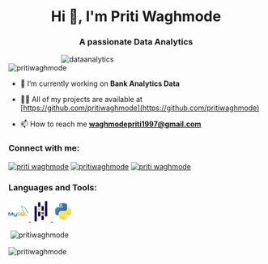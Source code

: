 <h1 align="center">Hi 👋, I'm Priti Waghmode</h1>
<h3 align="center">A passionate Data Analytics</h3>
<img align="right" alt="dataanalytics" width="400" src="https://bedatasolutions.com/wp-content/uploads/2023/02/datascience.gif"

<p align="left"> <img src="https://komarev.com/ghpvc/?username=pritiwaghmode&label=Profile%20views&color=0e75b6&style=flat" alt="pritiwaghmode" /> </p>

- 🔭 I’m currently working on **Bank Analytics Data**

- 👨‍💻 All of my projects are available at [https://github.com/pritiwaghmode](https://github.com/pritiwaghmode)

- 📫 How to reach me **waghmodepriti1997@gmail.com**

<h3 align="left">Connect with me:</h3>
<p align="left">
<a href="https://linkedin.com/in/priti waghmode" target="blank"><img align="center" src="https://raw.githubusercontent.com/rahuldkjain/github-profile-readme-generator/master/src/images/icons/Social/linked-in-alt.svg" alt="priti waghmode" height="30" width="40" /></a>
<a href="https://kaggle.com/pritiwaghmode" target="blank"><img align="center" src="https://raw.githubusercontent.com/rahuldkjain/github-profile-readme-generator/master/src/images/icons/Social/kaggle.svg" alt="pritiwaghmode" height="30" width="40" /></a>
<a href="https://www.hackerrank.com/priti waghmode" target="blank"><img align="center" src="https://raw.githubusercontent.com/rahuldkjain/github-profile-readme-generator/master/src/images/icons/Social/hackerrank.svg" alt="priti waghmode" height="30" width="40" /></a>
</p>

<h3 align="left">Languages and Tools:</h3>
<p align="left"> <a href="https://www.mysql.com/" target="_blank" rel="noreferrer"> <img src="https://raw.githubusercontent.com/devicons/devicon/master/icons/mysql/mysql-original-wordmark.svg" alt="mysql" width="40" height="40"/> </a> <a href="https://pandas.pydata.org/" target="_blank" rel="noreferrer"> <img src="https://raw.githubusercontent.com/devicons/devicon/2ae2a900d2f041da66e950e4d48052658d850630/icons/pandas/pandas-original.svg" alt="pandas" width="40" height="40"/> </a> <a href="https://www.python.org" target="_blank" rel="noreferrer"> <img src="https://raw.githubusercontent.com/devicons/devicon/master/icons/python/python-original.svg" alt="python" width="40" height="40"/> </a> </p>



<p>&nbsp;<img align="center" src="https://github-readme-stats.vercel.app/api?username=pritiwaghmode&show_icons=true&locale=en" alt="pritiwaghmode" /></p>

<p><img align="center" src="https://github-readme-streak-stats.herokuapp.com/?user=pritiwaghmode&" alt="pritiwaghmode" /></p>

<!--
**pritiwaghmode/pritiwaghmode** is a ✨ _special_ ✨ repository because its `README.md` (this file) appears on your GitHub profile.

Here are some ideas to get you started:

- 🔭 I’m currently working on ...
- 🌱 I’m currently learning ...
- 👯 I’m looking to collaborate on ...
- 🤔 I’m looking for help with ...
- 💬 Ask me about ...
- 📫 How to reach me: ...
- 😄 Pronouns: ...
- ⚡ Fun fact: ...
-->
